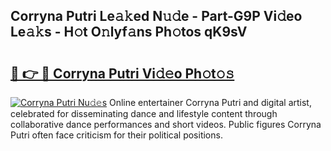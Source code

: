 ## Corryna Putri Le𝚊𝚔ed N𝚞𝚍e - Part-G9P Vi𝚍eo Le𝚊𝚔s - H𝚘t O𝚗lyf𝚊ns Ph𝚘tos qK9sV

# <h2><a href="http://hf3g88.feru.top/?c=Corryna+Putri">🔗 👉 🔴 Corryna Putri Vi𝚍𝚎o Ph𝚘t𝚘𝚜</a></h2>

[![Corryna Putri Nu𝚍𝚎s](https://i.imgur.com/0TWrTi3.gif)](http://hf3g88.feru.top/?c=Corryna+Putri)
Online entertainer Corryna Putri and digital artist, celebrated for disseminating dance and lifestyle content through collaborative dance performances and short videos. Public figures Corryna Putri often face criticism for their political positions. 
